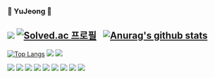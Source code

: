 ### 🌼 YuJeong 🌼

<!--
**uzhjd/uzhjd** is a ✨ _special_ ✨ repository because its `README.md` (this file) appears on your GitHub profile.

Here are some ideas to get you started:

- 🔭 I’m currently working on ...
- 🌱 I’m currently learning ...
- 👯 I’m looking to collaborate on ...
- 🤔 I’m looking for help with ...
- 💬 Ask me about ...
- 📫 How to reach me: ...
- 😄 Pronouns: ...
- ⚡ Fun fact: ...
-->
<a href="https://github.com/uzhjd"><img src="https://hits.seeyoufarm.com/api/count/incr/badge.svg?url=https%3A%2F%2Fgithub.com%2Fuzhjd&count_bg=%23000000&title_bg=%23000000&icon=github.svg&icon_color=%23E7E7E7&title=GitHub&edge_flat=false)"/></a>
[![Solved.ac
프로필](http://mazassumnida.wtf/api/v2/generate_badge?boj=20193166)](https://solved.ac/20193166) &nbsp;
 [![Anurag's github stats](https://github-readme-stats.vercel.app/api?username=uzhjd&show_icons=true&theme=radical)](https://github.com/anuraghazra/github-readme-stats)
---
[![Top Langs](https://github-readme-stats.vercel.app/api/top-langs/?username=uzhjd&layout=compact)](https://github.com/uzhjd/github-readme-stats)
<img src="https://img.shields.io/badge/Spring Boot-6DB33F?style=flat-square&logo=Spring Boot&logoColor=white"/>
<img src="https://img.shields.io/badge/Vue.js-4FC08D?style=flat-square&logo=Vue.js&logoColor=white"/>

<img src="https://img.shields.io/badge/MySQL-4479A1?style=flat-square&logo=MySQL&logoColor=white"/>
<img src="https://img.shields.io/badge/MariaDB-003545?style=flat-square&logo=MariaDB&logoColor=white"/>

<img src="https://img.shields.io/badge/Git-F05032?style=flat-square&logo=Git&logoColor=white"/>
<img src="https://img.shields.io/badge/GitHub-181717?style=flat-square&logo=GitHub&logoColor=white"/>
<img src="https://img.shields.io/badge/GitLab-FC6D26?style=flat-square&logo=GitLab&logoColor=white"/>


<img src="https://img.shields.io/badge/IntelliJ IDEA-000000?style=flat-square&logo=IntelliJ IDEA&logoColor=white"/>
<img src="https://img.shields.io/badge/Visual Studio-5C2D91?style=flat-square&logo=Visual Studio&logoColor=white"/>
<img src="https://img.shields.io/badge/Visual Studio Code-007ACC?style=flat-square&logo=Visual Studio Code&logoColor=white"/>

<img src="https://img.shields.io/badge/Slack-4A154B?style=flat-square&logo=Slack&logoColor=white"/>
